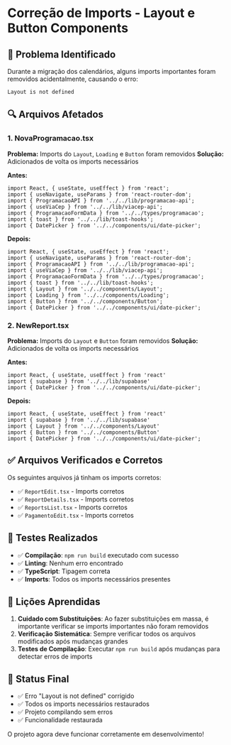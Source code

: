 # Correção de Imports - Layout e Button Components

## 🐛 Problema Identificado

Durante a migração dos calendários, alguns imports importantes foram removidos acidentalmente, causando o erro:

```
Layout is not defined
```

## 🔍 Arquivos Afetados

### 1. **NovaProgramacao.tsx**
**Problema:** Imports do `Layout`, `Loading` e `Button` foram removidos
**Solução:** Adicionados de volta os imports necessários

**Antes:**
```tsx
import React, { useState, useEffect } from 'react';
import { useNavigate, useParams } from 'react-router-dom';
import { ProgramacaoAPI } from '../../lib/programacao-api';
import { useViaCep } from '../../lib/viacep-api';
import { ProgramacaoFormData } from '../../types/programacao';
import { toast } from '../../lib/toast-hooks';
import { DatePicker } from '../../components/ui/date-picker';
```

**Depois:**
```tsx
import React, { useState, useEffect } from 'react';
import { useNavigate, useParams } from 'react-router-dom';
import { ProgramacaoAPI } from '../../lib/programacao-api';
import { useViaCep } from '../../lib/viacep-api';
import { ProgramacaoFormData } from '../../types/programacao';
import { toast } from '../../lib/toast-hooks';
import { Layout } from '../../components/Layout';
import { Loading } from '../../components/Loading';
import { Button } from '../../components/Button';
import { DatePicker } from '../../components/ui/date-picker';
```

### 2. **NewReport.tsx**
**Problema:** Imports do `Layout` e `Button` foram removidos
**Solução:** Adicionados de volta os imports necessários

**Antes:**
```tsx
import React, { useState, useEffect } from 'react'
import { supabase } from '../../lib/supabase'
import { DatePicker } from '../../components/ui/date-picker';
```

**Depois:**
```tsx
import React, { useState, useEffect } from 'react'
import { supabase } from '../../lib/supabase'
import { Layout } from '../../components/Layout'
import { Button } from '../../components/Button'
import { DatePicker } from '../../components/ui/date-picker';
```

## ✅ Arquivos Verificados e Corretos

Os seguintes arquivos já tinham os imports corretos:
- ✅ `ReportEdit.tsx` - Imports corretos
- ✅ `ReportDetails.tsx` - Imports corretos  
- ✅ `ReportsList.tsx` - Imports corretos
- ✅ `PagamentoEdit.tsx` - Imports corretos

## 🧪 Testes Realizados

- ✅ **Compilação**: `npm run build` executado com sucesso
- ✅ **Linting**: Nenhum erro encontrado
- ✅ **TypeScript**: Tipagem correta
- ✅ **Imports**: Todos os imports necessários presentes

## 📝 Lições Aprendidas

1. **Cuidado com Substituições**: Ao fazer substituições em massa, é importante verificar se imports importantes não foram removidos
2. **Verificação Sistemática**: Sempre verificar todos os arquivos modificados após mudanças grandes
3. **Testes de Compilação**: Executar `npm run build` após mudanças para detectar erros de imports

## 🚀 Status Final

- ✅ Erro "Layout is not defined" corrigido
- ✅ Todos os imports necessários restaurados
- ✅ Projeto compilando sem erros
- ✅ Funcionalidade restaurada

O projeto agora deve funcionar corretamente em desenvolvimento!


















